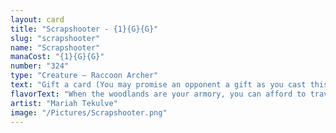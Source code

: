 ```yaml
---
layout: card
title: "Scrapshooter - {1}{G}{G}"
slug: "scrapshooter"
name: "Scrapshooter"
manaCost: "{1}{G}{G}"
number: "324"
type: "Creature — Raccoon Archer"
text: "Gift a card (You may promise an opponent a gift as you cast this spell. If you do, when it enters, they draw a card.)\nReach\nWhen this creature enters, if the gift was promised, destroy target artifact or enchantment an opponent controls."
flavorText: "When the woodlands are your armory, you can afford to travel light."
artist: "Mariah Tekulve"
image: "/Pictures/Scrapshooter.png"
---
```


